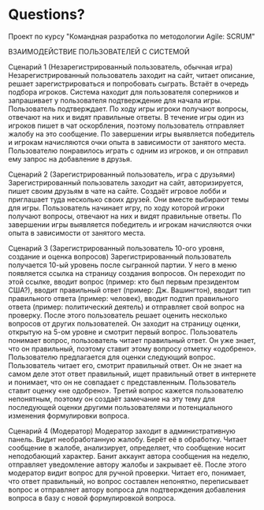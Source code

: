 # Questions?
Проект по курсу "Командная разработка по методологии Agile: SCRUM"

ВЗАИМОДЕЙСТВИЕ ПОЛЬЗОВАТЕЛЕЙ С СИСТЕМОЙ

Сценарий 1 (Незарегистрированный пользователь, обычная игра)
Незарегистрированный пользователь заходит на сайт, читает описание, решает зарегистрироваться и попробовать сыграть. Встаёт в очередь подбора игроков. Система находит для пользователя соперников и запрашивает у пользователя подтверждение для начала игры. Пользователь подтверждает. По ходу игры игроки получают вопросы, отвечают на них и видят правильные ответы. В течение игры один из игроков пишет в чат оскорбления, поэтому пользователь отправляет жалобу на это сообщение. По завершении игры выявляется победитель и игрокам начисляются очки опыта в зависимости от занятого места. Пользователю понравилось играть с одним из игроков, и он отправил ему запрос на добавление в друзья.

Сценарий 2 (Зарегистрированный пользователь, игра с друзьями)
Зарегистрированный пользователь заходит на сайт, авторизируется, пишет своим друзьям в чате на сайте. Создаёт игровое лобби и приглашает туда несколько своих друзей. Они вместе выбирают темы для игры. Пользователь начинает игру, по ходу которой игроки получают вопросы, отвечают на них и видят правильные ответы. По завершении игры выявляется победитель и игрокам начисляются очки опыта в зависимости от занятого места.

Сценарий 3 (Зарегистрированный пользователь 10-ого уровня, создание и оценка вопросов)
Зарегистрированный пользователь получается 10-ый уровень после сыгранной партии. У него в меню появляется ссылка на страницу создания вопросов. Он переходит по этой ссылке, вводит вопрос (пример: кто был первым президентом США?), вводит правильный ответ (пример: Дж. Вашингтон), вводит тип правильного ответа (пример: человек), вводит подтип правильного ответа (пример: политический деятель) и отправляет свой вопрос на проверку. После этого пользователь решает оценить несколько вопросов от других пользователей. Он заходит на страницу оценки, открытую на 5-ом уровне и смотрит первый вопрос. Пользователь понимает вопрос, пользователь читает правильный ответ. Он уже знает, что он правильный, поэтому ставит этому вопросу отметку «одобрено». Пользователю предлагается для оценки следующий вопрос. Пользователь читает его, смотрит правильный ответ. Он не знает на самом деле этот ответ правильный, ищет правильный ответ в интернете и понимает, что он не совпадает с представленным. Пользователь ставит оценку «не одобрено». Третий вопрос кажется пользователю непонятным, поэтому он создаёт замечание на эту тему для последующей оценки другими пользователями и потенциального изменения формулировки вопроса.

Сценарий 4 (Модератор)
Модератор заходит в административную панель. Видит необработанную жалобу. Берёт её в обработку. Читает сообщение в жалобе, анализирует, определяет, что сообщение носит неподобающий характер. Банит аккаунт автора сообщения на неделю, отправляет уведомление автору жалобы и закрывает её. После этого модератор видит вопрос для ручной проверки. Читает его, понимает, что ответ правильный, но вопрос составлен непонятно, переписывает вопрос и отправляет автору вопроса для подтверждения добавления вопроса в базу с новой формулировкой вопроса.

